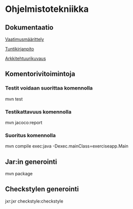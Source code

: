 # Ohjelmistotekniikka
## Dokumentaatio
[Vaatimusmäärittely](https://github.com/tvaskisalo/ot-harjoitustyo/blob/master/dokumentaatio/vaatimusmaarittely.md)

[Tuntikirjanpito](https://github.com/tvaskisalo/ot-harjoitustyo/blob/master/dokumentaatio/tuntikirjanpito.md)

[Arkkitehtuurikuvaus](https://github.com/tvaskisalo/ot-harjoitustyo/blob/master/dokumentaatio/vaatimusmaarittely.md)

## Komentorivitoimintoja

### Testit voidaan suorittaa komennolla 

mvn test

### Testikattavuus komennolla

mvn jacoco:report

### Suoritus komennolla

mvn compile exec:java -Dexec.mainClass=exerciseapp.Main

## Jar:in generointi

mvn package

## Checkstylen generointi

jxr:jxr checkstyle:checkstyle
